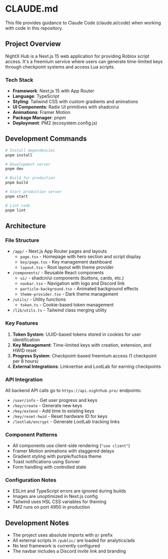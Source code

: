 # CLAUDE.md

This file provides guidance to Claude Code (claude.ai/code) when working with code in this repository.

## Project Overview

NightX Hub is a Next.js 15 web application for providing Roblox script access. It's a freemium service where users can generate time-limited keys through checkpoint systems and access Lua scripts.

### Tech Stack
- **Framework**: Next.js 15 with App Router
- **Language**: TypeScript
- **Styling**: Tailwind CSS with custom gradients and animations
- **UI Components**: Radix UI primitives with shadcn/ui
- **Animations**: Framer Motion
- **Package Manager**: pnpm
- **Deployment**: PM2 (ecosystem.config.js)

## Development Commands

```bash
# Install dependencies
pnpm install

# Development server
pnpm dev

# Build for production
pnpm build

# Start production server
pnpm start

# Lint code
pnpm lint
```

## Architecture

### File Structure
- `/app/` - Next.js App Router pages and layouts
  - `page.tsx` - Homepage with hero section and script display
  - `key/page.tsx` - Key management dashboard
  - `layout.tsx` - Root layout with theme provider
- `/components/` - Reusable React components
  - `ui/` - shadcn/ui components (buttons, cards, etc.)
  - `navbar.tsx` - Navigation with logo and Discord link
  - `particle-background.tsx` - Animated background effects
  - `theme-provider.tsx` - Dark theme management
- `/utils/` - Utility functions
  - `token.ts` - Cookie-based token management
- `/lib/utils.ts` - Tailwind class merging utility

### Key Features
1. **Token System**: UUID-based tokens stored in cookies for user identification
2. **Key Management**: Time-limited keys with creation, extension, and HWID reset
3. **Progress System**: Checkpoint-based freemium access (1 checkpoint per 8 hours)
4. **External Integrations**: Linkvertise and LootLab for earning checkpoints

### API Integration
All backend API calls go to `https://api.nighthub.pro/` endpoints:
- `/user/info` - Get user progress and keys
- `/key/create` - Generate new keys
- `/key/extend` - Add time to existing keys
- `/key/reset-hwid` - Reset hardware ID for keys
- `/lootlab/encrypt` - Generate LootLab tracking links

### Component Patterns
- All components use client-side rendering (`"use client"`)
- Framer Motion animations with staggered delays
- Gradient styling with purple/fuchsia theme
- Toast notifications using Sonner
- Form handling with controlled state

### Configuration Notes
- ESLint and TypeScript errors are ignored during builds
- Images are unoptimized in Next.js config
- Tailwind uses HSL CSS variables for theming
- PM2 runs on port 4950 in production

## Development Notes

- The project uses absolute imports with `@/` prefix
- All external scripts in `/public/` are loaded for analytics/ads
- No test framework is currently configured
- The navbar includes a Discord invite link and branding